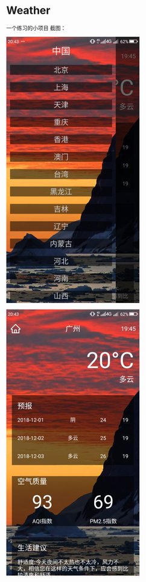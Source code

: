 # Weather
一个练习的小项目
截图：

![截图1](https://github.com/1040322934/Weather/blob/master/picture/Screenshot1.png)


![截图2](https://github.com/1040322934/Weather/blob/master/picture/Screenshot2.png)
